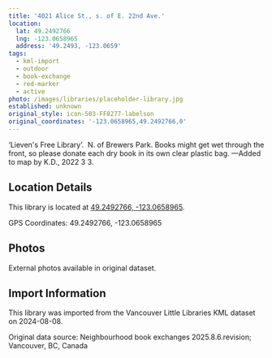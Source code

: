 ```yaml
---
title: '4021 Alice St., s. of E. 22nd Ave.'
location:
  lat: 49.2492766
  lng: -123.0658965
  address: '49.2493, -123.0659'
tags:
  - kml-import
  - outdoor
  - book-exchange
  - red-marker
  - active
photo: /images/libraries/placeholder-library.jpg
established: unknown
original_style: icon-503-FF8277-labelson
original_coordinates: '-123.0658965,49.2492766,0'
---
```

‘Lieven's Free Library’.  N. of Brewers Park.
Books might get wet through the front, so please donate each dry book in its own clear plastic bag. 
—Added to map by K.D., 2022 3 3.

## Location Details

This library is located at [49.2492766, -123.0658965](https://www.google.com/maps?q=49.2492766,-123.0658965).

GPS Coordinates: 49.2492766, -123.0658965

## Photos

External photos available in original dataset.

## Import Information

This library was imported from the Vancouver Little Libraries KML dataset on 2024-08-08.

Original data source: Neighbourhood book exchanges 2025.8.6.revision; Vancouver, BC, Canada
